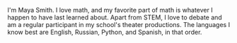 I'm Maya Smith. I love math, and my favorite part of math is whatever I happen to have last learned about. Apart from STEM, I love to debate and am a regular participant in my school's theater productions. The languages I know best are English, Russian, Python, and Spanish, in that order.
